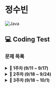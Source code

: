 # 정수빈

![Java](https://img.shields.io/badge/java-%23ED8B00.svg?style=for-the-badge&logo=java&logoColor=white)

## 💻 Coding Test

### **문제 목록**

<details markdown="1">
<summary><strong>📄 1주차 (9/11 ~ 9/17) </strong></summary>

| 푼 문제 수 |   사이트   |                    문제/풀이                     | 제목          |
| :--------: | :--------: | :----------------------------------------------: | ------------- |
|     1      | Coding Bat | [warmup1_1](https://codingbat.com/prob/p187868)  | SleepIn       |
|     2      | Coding Bat | [warmup1_2](https://codingbat.com/prob/p181646)  | MonkeyTrouble |
|     3      | Coding Bat | [warmup1_3](https://codingbat.com/prob/p154485)  | SumDouble     |
|     4      | Coding Bat | [warmup1_4](https://codingbat.com/prob/p116624)  | SumDouble     |
|     5      | Coding Bat | [warmup1_5](https://codingbat.com/prob/p140449)  | parrotTrouble |
|     6      | Coding Bat | [warmup1_6](https://codingbat.com/prob/p182873)  | makes10       |
|     7      | Coding Bat | [warmup1_7](https://codingbat.com/prob/p184004)  | nearHundred   |
|     8      | Coding Bat | [warmup1_8](https://codingbat.com/prob/p159227)  | posNeg        |
|     9      | Coding Bat | [warmup1_9](https://codingbat.com/prob/p191914)  | notString     |
|     10     | Coding Bat | [warmup1_10](https://codingbat.com/prob/p190570) | missingChar   |

---

</details>

<details markdown="1">
<summary><strong>📄 2주차 (9/18 ~ 9/24) </strong></summary>

| 푼 문제 수 |   사이트   |                    문제/풀이                     | 제목        |
| :--------: | :--------: | :----------------------------------------------: | ----------- |
|     1      | Coding Bat | [warmup1_11](https://codingbat.com/prob/p161642) | backAround  |
|     2      | Coding Bat | [warmup1_12](https://codingbat.com/prob/p112564) | or35        |
|     3      | Coding Bat | [warmup1_13](https://codingbat.com/prob/p183592) | front22     |
|     4      | Coding Bat | [warmup1_14](https://codingbat.com/prob/p191022) | startHi     |
|     5      | Coding Bat | [warmup1_15](https://codingbat.com/prob/p192082) | icyHot      |
|     6      | Coding Bat | [warmup1_16](https://codingbat.com/prob/p123384) | fontBack    |
|     7      | Coding Bat | [warmup1_17](https://codingbat.com/prob/p136351) | font3       |
|     8      | Coding Bat | [string1_1](https://codingbat.com/prob/p171896)  | helloName   |
|     9      | Coding Bat | [string1_2](https://codingbat.com/prob/p161056)  | makeAbba    |
|     10     | Coding Bat | [string1_3](https://codingbat.com/prob/p147483)  | makeTag     |
|     11     | Coding Bat | [string1_4](https://codingbat.com/prob/p184030)  | makeOutWord |
|     12     | Coding Bat | [string1_5](https://codingbat.com/prob/p108853)  | extraEnds   |
|     13     | Coding Bat | [string1_6](https://codingbat.com/prob/p163411)  | firstTwo    |
|     14     | Coding Bat | [string1_7](https://codingbat.com/prob/p172267)  | firstHalf   |
|     15     | Coding Bat | [string1_8](https://codingbat.com/prob/p130896)  | withoutEnd  |
|     16     | Coding Bat | [string1_9](https://codingbat.com/prob/p168564)  | comboString |
|     17     | Coding Bat | [string1_10](https://codingbat.com/prob/p143825) | nonStart    |
|     18     | Coding Bat | [string1_10](https://codingbat.com/prob/p197720) | left2       |
|     19     | Coding Bat |  [logic_1](https://codingbat.com/prob/p137742)   | love6       |

---

</details>

<details markdown="1">
<summary><strong>📄 3주차 (9/18 ~ 10/1) </strong></summary>

| 푼 문제 수 |   사이트    |                                         문제/풀이                                          |
| :--------: | :---------: | :----------------------------------------------------------------------------------------: |
|     1      | Programmers | [없는 숫자 더하기](https://programmers.co.kr/learn/courses/30/lessons/86051?language=java) |

---

</details>
<!-- [![Solved.ac
프로필](http://mazassumnida.wtf/api/v2/generate_badge?boj=sb991013)](https://solved.ac/sb991013) -->
